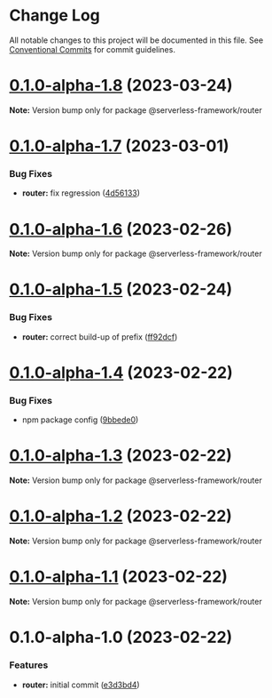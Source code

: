 # Change Log

All notable changes to this project will be documented in this file.
See [Conventional Commits](https://conventionalcommits.org) for commit guidelines.

# [0.1.0-alpha-1.8](https://github.com/Edwin-Luijten/serverless-framework/compare/@serverless-framework/router@0.1.0-alpha-1.7...@serverless-framework/router@0.1.0-alpha-1.8) (2023-03-24)

**Note:** Version bump only for package @serverless-framework/router





# [0.1.0-alpha-1.7](https://github.com/Edwin-Luijten/serverless-framework/compare/@serverless-framework/router@0.1.0-alpha-1.6...@serverless-framework/router@0.1.0-alpha-1.7) (2023-03-01)


### Bug Fixes

* **router:** fix regression ([4d56133](https://github.com/Edwin-Luijten/serverless-framework/commit/4d56133e1e2ac60068261e402f62020932714ef3))





# [0.1.0-alpha-1.6](https://github.com/Edwin-Luijten/serverless-framework/compare/@serverless-framework/router@0.1.0-alpha-1.5...@serverless-framework/router@0.1.0-alpha-1.6) (2023-02-26)

**Note:** Version bump only for package @serverless-framework/router





# [0.1.0-alpha-1.5](https://github.com/Edwin-Luijten/serverless-framework/compare/@serverless-framework/router@0.1.0-alpha-1.4...@serverless-framework/router@0.1.0-alpha-1.5) (2023-02-24)


### Bug Fixes

* **router:** correct build-up of prefix ([ff92dcf](https://github.com/Edwin-Luijten/serverless-framework/commit/ff92dcfac500bdbaeba0db3d6bfcf24ceca92d83))





# [0.1.0-alpha-1.4](https://github.com/Edwin-Luijten/serverless-framework/compare/@serverless-framework/router@0.1.0-alpha-1.3...@serverless-framework/router@0.1.0-alpha-1.4) (2023-02-22)


### Bug Fixes

* npm package config ([9bbede0](https://github.com/Edwin-Luijten/serverless-framework/commit/9bbede0609d0630ce5486256e47cad6893455233))





# [0.1.0-alpha-1.3](https://github.com/Edwin-Luijten/serverless-framework/compare/@serverless-framework/router@0.1.0-alpha-1.2...@serverless-framework/router@0.1.0-alpha-1.3) (2023-02-22)

**Note:** Version bump only for package @serverless-framework/router





# [0.1.0-alpha-1.2](https://github.com/Edwin-Luijten/serverless-framework/compare/@serverless-framework/router@0.1.0-alpha-1.1...@serverless-framework/router@0.1.0-alpha-1.2) (2023-02-22)

**Note:** Version bump only for package @serverless-framework/router





# [0.1.0-alpha-1.1](https://github.com/Edwin-Luijten/serverless-framework/compare/@serverless-framework/router@0.1.0-alpha-1.0...@serverless-framework/router@0.1.0-alpha-1.1) (2023-02-22)

**Note:** Version bump only for package @serverless-framework/router





# 0.1.0-alpha-1.0 (2023-02-22)


### Features

* **router:** initial commit ([e3d3bd4](https://github.com/Edwin-Luijten/serverless-framework/commit/e3d3bd467b8efea7bf4f5fe44b7f14b358a6b253))
